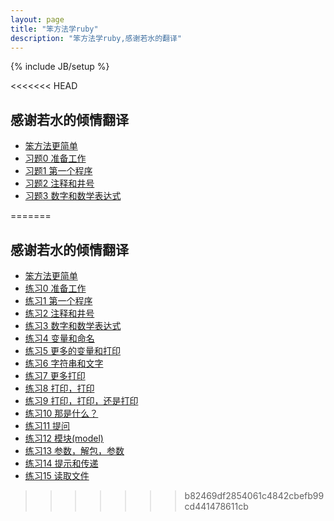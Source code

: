 ```yaml
---
layout: page
title: "笨方法学ruby"
description: "笨方法学ruby,感谢若水的翻译"
---
```

{% include JB/setup %}

<<<<<<< HEAD
## 感谢若水的倾情翻译

* [笨方法更简单](ruby/2013/10/11/the-hard-way-is-more-sample/)
* [习题0 准备工作](ruby/2013/10/11/exercise-0-preparations/) 
* [习题1 第一个程序](ruby/2013/10/11/exercise-1-the-first-code/) 
* [习题2 注释和井号](ruby/2013/10/11/exercise-2-note-and-pound/)
* [习题3 数字和数学表达式](ruby/2013/10/11/exercise-3-number-and-mathematical-expressions/)


=======
## 感谢若水的倾情翻译 

* [笨方法更简单](ruby/2013/10/11/The-Hard-Way-Is-Easier/)
* [练习0 准备工作](ruby/2013/10/11/Exercise-0-The-Setup/) 
* [练习1 第一个程序](ruby/2013/10/11/Exercise-1-A-Good-First-Program/) 
* [练习2 注释和井号](ruby/2013/10/11/Exercise-2-Comments-And-Pound-Characters/)
* [练习3 数字和数学表达式](ruby/2013/10/11/Exercise-3-Numbers-And-Math/)
* [练习4 变量和命名](ruby/2013/10/12/Exercise-4-Variables-And-Names/) 
* [练习5 更多的变量和打印](ruby/2013/10/12/Exercise-5-More-Variables-And-Printing/) 
* [练习6 字符串和文字](ruby/2013/10/12/Exercise-6-Strings-And-Text/) 
* [练习7 更多打印](ruby/2013/10/12/Exercise-7-More-Printing/) 
* [练习8 打印，打印](ruby/2013/10/12/Exercise-8-Printing-Printing/) 
* [练习9 打印，打印，还是打印](ruby/2013/10/12/Exercise-9-Printing-Printing-Printing/) 
* [练习10 那是什么？](ruby/2013/10/12/Exercise-10-What-Was-That/) 
* [练习11 提问](ruby/2013/10/12/Exercise-11-Asking-Questions/) 
* [练习12 模块(model)](ruby/2013/10/12/Exercise-12-Libraries/)
* [练习13 参数，解包，参数](ruby/2013/10/12/Exercise-13-Parameters-Unpacking-Variables/) 
* [练习14 提示和传递](ruby/2013/10/12/Exercise-14-Prompting-And-Passing/) 
* [练习15 读取文件](ruby/2013/10/12/Exercise-15-Reading-Files/) 
>>>>>>> b82469df2854061c4842cbefb99cd441478611cb

